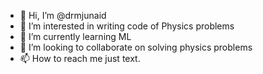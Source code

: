 - 👋 Hi, I’m @drmjunaid
- 👀 I’m interested in writing code of Physics problems
- 🌱 I’m currently learning ML
- 💞️ I’m looking to collaborate on solving physics problems
- 📫 How to reach me just text.

<!---
drmjunaid/drmjunaid is a ✨ special ✨ repository because its `README.md` (this file) appears on your GitHub profile.
You can click the Preview link to take a look at your changes.
--->
